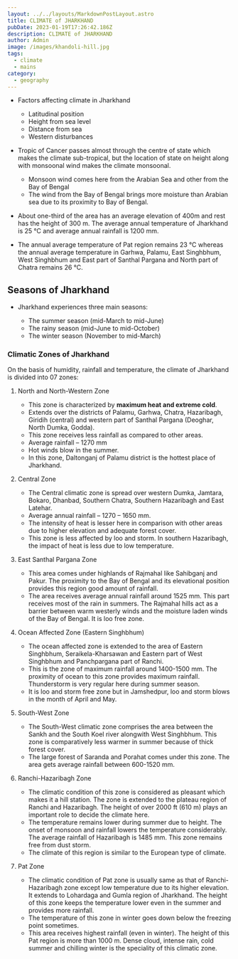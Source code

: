 ```yaml
---
layout: ../../layouts/MarkdownPostLayout.astro
title: CLIMATE of JHARKHAND
pubDate: 2023-01-19T17:26:42.186Z
description: CLIMATE of JHARKHAND
author: Admin
image: /images/khandoli-hill.jpg
tags:
  - climate
  - mains
category:
  - geography
---
```

* Factors affecting climate in Jharkhand

  * Latitudinal position
  * Height from sea level
  * Distance from sea
  * Western disturbances
* Tropic of Cancer passes almost through the centre of state which makes the climate sub-tropical, but the location of state on height along with monsoonal wind makes the climate monsoonal.

  * Monsoon wind comes here from the Arabian Sea and other from the Bay of Bengal
  * The wind from the Bay of Bengal brings more moisture than Arabian sea due to its proximity to Bay of Bengal.
* About one-third of the area has an average elevation of 400m and rest has the height of 300 m. The average annual temperature of Jharkhand is 25 °C and average annual rainfall is 1200 mm. 
* The annual average temperature of Pat region remains 23 °C whereas the annual average temperature in Garhwa, Palamu, East Singhbhum, West Singhbhum and East part of Santhal Pargana and North part of Chatra remains 26 °C.

## Seasons of Jharkhand

* Jharkhand experiences three main seasons:

  * The summer season (mid-March to mid-June)
  * The rainy season (mid-June to mid-October)
  * The winter season (November to mid-March)

### Climatic Zones of Jharkhand

On the basis of humidity, rainfall and temperature, the climate of Jharkhand is divided into 07 zones:

1. North and North-Western Zone

   * This zone is characterized by **maximum heat and extreme cold**.
   * Extends over the districts of Palamu, Garhwa, Chatra, Hazaribagh, Giridih (central) and western part of Santhal Pargana (Deoghar, North Dumka, Godda).
   * This zone receives less rainfall as compared to other areas.
   * Average rainfall – 1270 mm 
   * Hot winds blow in the summer.
   * In this zone, Daltonganj of Palamu district is the hottest place of Jharkhand.
2. Central Zone

   * The Central climatic zone is spread over western Dumka, Jamtara, Bokaro, Dhanbad, Southern Chatra, Southern Hazaribagh and East Latehar.
   * Average annual rainfall – 1270 – 1650 mm.
   * The intensity of heat is lesser here in comparison with other areas due to higher elevation and adequate forest cover.
   * This zone is less affected by loo and storm. In southern Hazaribagh, the impact of heat is less due to low temperature.
3. East Santhal Pargana Zone	

   * This area comes under highlands of Rajmahal like Sahibganj and Pakur. The proximity to the Bay of Bengal and its elevational position provides this region good amount of rainfall.
   * The area receives average annual rainfall around 1525 mm. This part receives most of the rain in summers. The Rajmahal hills act as a barrier between warm westerly winds and the moisture laden winds of the Bay of Bengal. It is loo free zone.
4. Ocean Affected Zone (Eastern Singhbhum)

   * The ocean affected zone is extended to the area of Eastern Singhbhum, Seraikela-Kharsawan and Eastern part of West Singhbhum and Panchpargana part of Ranchi.
   * This is the zone of maximum rainfall around 1400-1500 mm. The proximity of ocean to this zone provides maximum rainfall. Thunderstorm is very regular here during summer season.
   * It is loo and storm free zone but in Jamshedpur, loo and storm blows in the month of April and May.
5. South-West Zone

   * The South-West climatic zone comprises the area between the Sankh and the South Koel river alongwith West Singhbhum. This zone is comparatively less warmer in summer because of thick forest cover.
   * The large forest of Saranda and Porahat comes under this zone. The area gets average rainfall between 600-1520 mm.
6. Ranchi-Hazaribagh Zone

   * The climatic condition of this zone is considered as pleasant which makes it a hill station. The zone is extended to the plateau region of Ranchi and Hazaribagh. The height of over 2000 ft (610 m) plays an important role to decide the climate here.
   * The temperature remains lower during summer due to height. The onset of monsoon and rainfall lowers the temperature considerably. The average rainfall of Hazaribagh is 1485 mm. This zone remains free from dust storm.
   * The climate of this region is similar to the European type of climate.
7. Pat Zone

   * The climatic condition of Pat zone is usually same as that of Ranchi-Hazaribagh zone except low temperature due to its higher elevation. It extends to Lohardaga and Gumla region of Jharkhand. The height of this zone keeps the temperature lower even in the summer and provides more rainfall.
   * The temperature of this zone in winter goes down below the freezing point sometimes.
   * This area receives highest rainfall (even in winter). The height of this Pat region is more than 1000 m. Dense cloud, intense rain, cold summer and chilling winter is the speciality of this climatic zone.